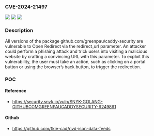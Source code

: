 ### [CVE-2024-21497](https://cve.mitre.org/cgi-bin/cvename.cgi?name=CVE-2024-21497)
![](https://img.shields.io/static/v1?label=Product&message=github.com%2Fgreenpau%2Fcaddy-security&color=blue)
![](https://img.shields.io/static/v1?label=Version&message=0%3C%20*%20&color=brighgreen)
![](https://img.shields.io/static/v1?label=Vulnerability&message=Open%20Redirect&color=brighgreen)

### Description

All versions of the package github.com/greenpau/caddy-security are vulnerable to Open Redirect via the redirect_url parameter. An attacker could perform a phishing attack and trick users into visiting a malicious website by crafting a convincing URL with this parameter. To exploit this vulnerability, the user must take an action, such as clicking on a portal button or using the browser’s back button, to trigger the redirection.

### POC

#### Reference
- https://security.snyk.io/vuln/SNYK-GOLANG-GITHUBCOMGREENPAUCADDYSECURITY-6249861

#### Github
- https://github.com/fkie-cad/nvd-json-data-feeds

